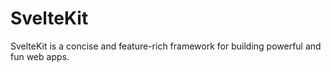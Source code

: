# SvelteKit

SvelteKit is a concise and feature-rich framework for building powerful and fun
web apps.

